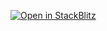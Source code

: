 [![Open in StackBlitz](https://developer.stackblitz.com/img/open_in_stackblitz.svg)](https://stackblitz.com/github/dutterbutter/zksync-sdk/tree/main/examples/viem/ui-examples/withdrawals)
